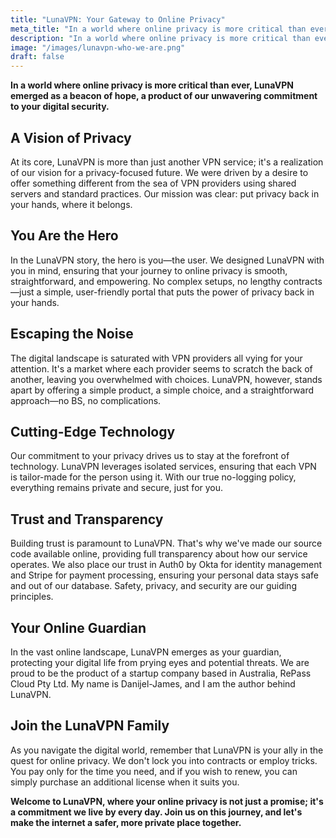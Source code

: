 ```yaml
---
title: "LunaVPN: Your Gateway to Online Privacy"
meta_title: "In a world where online privacy is more critical than ever, LunaVPN emerged as a beacon of hope, a product of our unwavering commitment to your digital security."
description: "In a world where online privacy is more critical than ever, LunaVPN emerged as a beacon of hope, a product of our unwavering commitment to your digital security."
image: "/images/lunavpn-who-we-are.png"
draft: false
---
```


**In a world where online privacy is more critical than ever, LunaVPN emerged as a beacon of hope, a product of our unwavering commitment to your digital security.**

## A Vision of Privacy

At its core, LunaVPN is more than just another VPN service; it's a realization of our vision for a privacy-focused future. We were driven by a desire to offer something different from the sea of VPN providers using shared servers and standard practices. Our mission was clear: put privacy back in your hands, where it belongs.

## You Are the Hero

In the LunaVPN story, the hero is you—the user. We designed LunaVPN with you in mind, ensuring that your journey to online privacy is smooth, straightforward, and empowering. No complex setups, no lengthy contracts—just a simple, user-friendly portal that puts the power of privacy back in your hands.

## Escaping the Noise

The digital landscape is saturated with VPN providers all vying for your attention. It's a market where each provider seems to scratch the back of another, leaving you overwhelmed with choices. LunaVPN, however, stands apart by offering a simple product, a simple choice, and a straightforward approach—no BS, no complications.

## Cutting-Edge Technology

Our commitment to your privacy drives us to stay at the forefront of technology. LunaVPN leverages isolated services, ensuring that each VPN is tailor-made for the person using it. With our true no-logging policy, everything remains private and secure, just for you.

## Trust and Transparency

Building trust is paramount to LunaVPN. That's why we've made our source code available online, providing full transparency about how our service operates. We also place our trust in Auth0 by Okta for identity management and Stripe for payment processing, ensuring your personal data stays safe and out of our database. Safety, privacy, and security are our guiding principles.

## Your Online Guardian

In the vast online landscape, LunaVPN emerges as your guardian, protecting your digital life from prying eyes and potential threats. We are proud to be the product of a startup company based in Australia, RePass Cloud Pty Ltd. My name is Danijel-James, and I am the author behind LunaVPN.

## Join the LunaVPN Family

As you navigate the digital world, remember that LunaVPN is your ally in the quest for online privacy. We don't lock you into contracts or employ tricks. You pay only for the time you need, and if you wish to renew, you can simply purchase an additional license when it suits you.

**Welcome to LunaVPN, where your online privacy is not just a promise; it's a commitment we live by every day. Join us on this journey, and let's make the internet a safer, more private place together.**
